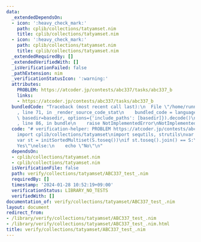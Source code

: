 ```yaml
---
data:
  _extendedDependsOn:
  - icon: ':heavy_check_mark:'
    path: cplib/collections/tatyamset.nim
    title: cplib/collections/tatyamset.nim
  - icon: ':heavy_check_mark:'
    path: cplib/collections/tatyamset.nim
    title: cplib/collections/tatyamset.nim
  _extendedRequiredBy: []
  _extendedVerifiedWith: []
  _isVerificationFailed: false
  _pathExtension: nim
  _verificationStatusIcon: ':warning:'
  attributes:
    PROBLEM: https://atcoder.jp/contests/abc337/tasks/abc337_b
    links:
    - https://atcoder.jp/contests/abc337/tasks/abc337_b
  bundledCode: "Traceback (most recent call last):\n  File \"/home/runner/.local/lib/python3.10/site-packages/onlinejudge_verify/documentation/build.py\"\
    , line 71, in _render_source_code_stat\n    bundled_code = language.bundle(stat.path,\
    \ basedir=basedir, options={'include_paths': [basedir]}).decode()\n  File \"/home/runner/.local/lib/python3.10/site-packages/onlinejudge_verify/languages/nim.py\"\
    , line 86, in bundle\n    raise NotImplementedError\nNotImplementedError\n"
  code: "# verification-helper: PROBLEM https://atcoder.jp/contests/abc337/tasks/abc337_b\n\
    import cplib/collections/tatyamset\nimport sequtils, strutils\nvar S = stdin.readLine()\n\
    var st = initSortedMultiset(S.toseq())\nif st.toseq().join() == S:\n    echo \"\
    Yes\"\nelse:\n    echo \"No\"\n"
  dependsOn:
  - cplib/collections/tatyamset.nim
  - cplib/collections/tatyamset.nim
  isVerificationFile: false
  path: verify/collections/tatyamset/ABC337_test_.nim
  requiredBy: []
  timestamp: '2024-01-28 10:52:19+09:00'
  verificationStatus: LIBRARY_NO_TESTS
  verifiedWith: []
documentation_of: verify/collections/tatyamset/ABC337_test_.nim
layout: document
redirect_from:
- /library/verify/collections/tatyamset/ABC337_test_.nim
- /library/verify/collections/tatyamset/ABC337_test_.nim.html
title: verify/collections/tatyamset/ABC337_test_.nim
---
```

